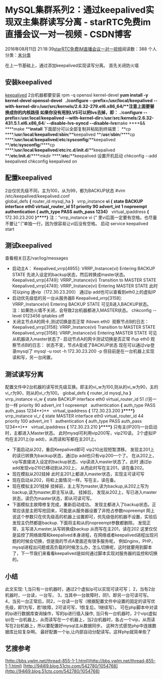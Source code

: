 # MySQL集群系列2：通过keepalived实现双主集群读写分离 - starRTC免费im直播会议一对一视频 - CSDN博客
2016年08月11日 21:18:39[starRTC免费IM直播会议一对一视频](https://me.csdn.net/elesos)阅读数：388
个人分类：[未分类](https://blog.csdn.net/elesos/article/category/6361263)

在上一节基础上，通过添加keepalived实现读写分离。
首先关闭防火墙
## 安装keepalived
[keepalived](http://www.keepalived.org/download.html)
2台机器都要安装
rpm -q openssl kernel-devel
**yum install **-y kernel-devel openssl-devel
 
.**/**configure --prefix=**/**usr**/**local**/**keepalived --with-kernel-dir=**/**usr**/**src**/**kernels**/**2.6.32-279.el6.x86_64**/****注意上面要替换成你的内核路径**
如果你没有用到LVS可以把lvs去掉，即：
.**/**configure --prefix=**/**usr**/**local**/**keepalived --with-kernel-dir=**/**usr**/**src**/**kernels**/**2.6.32-431.5.1.el6.x86_64**/  **--disable-lvs-syncd  --disable-lvs**make ****&& ****make ****install**
下面部分可以全部复制并粘贴到终端里：
**cp  ****/**usr**/**local**/**keepalived**/**sbin**/**keepalived  **/**usr**/**sbin**/****cp ****/**usr**/**local**/**keepalived**/**etc**/**sysconfig**/**keepalived    **/**etc**/**sysconfig**/****cp ****/**usr**/**local**/**keepalived**/**etc**/**rc.d**/**init.d**/**keepalived   **/**etc**/**init.d**/****mkdir ****/**etc**/**keepalived
设置开机启动
chkconfig --add keepalived
chkconfig keepalived on
## 配置keepalived
2台仅优先级不同，主为100，从为99，都为BACKUP状态
#vim /etc/keepalived/keepalived.conf  
global_defs **{**
	router_id mysql_ha
**}**
 
vrrp_instance **vi ****{**
state BACKUP
interface eth0
virtual_router_id 51
priority 90
advert_int 1
nopreempt
 
authentication **{**
auth_type PASS
auth_pass 1234**}**
 
virtual_ipaddress **{**
172.30.23.200
**}****}**
注：“vrrp_instance vi {” 里vi后面一定要有空格。也尽量不要让“｛”单独一行，因为很容易让vi后没有空格。
启动 service keepalived start
## 测试keepalived
查看相关日志/var/log/messages
- 启动主A：
Keepalived_vrrp[4955]: VRRP_Instance(vi) Entering BACKUP STATE
先进入设定的backup状态，然后转换成master状态。
Keepalived_vrrp[4749]: VRRP_Instance(vi) Transition to MASTER STATE
Keepalived_vrrp[4749]: VRRP_Instance(vi) Entering MASTER STATE
此时可以ping 通vip（172.30.23.200）
通过ip add也可以查看到eth0上的虚拟IP
- 启动优先级低的另一台从服务器B
Keepalived_vrrp[3158]: VRRP_Instance(vi) Entering BACKUP STATE
可见B进入BACKUP状态。
注：如果防火墙不关闭，会导致2台机器都进入MASTER状态。
chkconfig --level 0123456 iptables off
- 关闭主节点A的网卡,测试切换是否正常
ifdown eth0 
观察节点B的日志：
Keepalived_vrrp[3158]: VRRP_Instance(vi) Transition to MASTER STATE
Keepalived_vrrp[3158]: VRRP_Instance(vi) Entering MASTER STATE
可见从机器进入master状态了- 启动节点A的网卡测试切换是否正常
ifup eth0
观察节点B的日志：
状态不变，节点A变成了BACKUP状态
现在可以通过vip登录mysql了
mysql -u root -h 172.30.23.200 -p
但目前是在一台机器上实现读和写，另一台闲置。
## 测试读写分离
配置文件中2台机器的读写优先级互换。即主的vi_w为100,则从的vi_w为90，主的vi_r为90，则从的vi_r为100。
global_defs **{**
	router_id mysql_ha
**}**
 
vrrp_instance vi_w **{**
state BACKUP
interface eth0
virtual_router_id 51   //另一台一样
priority 90
advert_int 1
nopreempt
 
authentication **{**
auth_type PASS
auth_pass 1234**}**
 
virtual_ipaddress **{**
172.30.23.200
**}****}**
 
vrrp_instance vi_r **{**
state MASTER
interface eth0
virtual_router_id 44
priority 100
advert_int 1
 
authentication **{**
auth_type PASS
auth_pass 1234**}**
 
virtual_ipaddress **{**
172.30.23.210
**}****}**
只有主(IP201)一台启动时，主都进入Master状态。
此时mysql可利用vip200写，vip210读。
2个虚拟IP均在主201上(ip add)，从而读和写都在主201上。
- 下面启动从202，重启Keepalived即可
vip210出现短暂漂移。
发现主201上的读已转换为backup状态，通过ip add也只有vip200一个了。
在从202上，vip写直接进入设定的backup状态，vip读进入master状态了。此时
通过ip add发现vip210已移动到从202上，
从而此时写在主201，读在备202。
- 现在模拟从202挂掉
此时主201上都进入master状态，实现主可读可写
- 现在启动从202，将和上面情况一样。写在主，读在备。
- 现在模拟主201挂掉
挂掉前，主上写为master,读为backup,从202上写为backup,读为master,即主写从读。
挂掉后，
发现从202上，写已进入master状态，读仍为master状态，即从可读可写。
- 下面模拟主故障修复完成，重新启动成功。
发现主都进入了backup状态。正常应该是主把写抢回来，可能是从服务器设置了非抢占参数nopreempt
网上说这个参数只在优先级高的机器上设置即可，优先级低的机器不设置，实验后发现主仍然都是backup.
下面将主和从的nopreempt参数都删除。
发现正常，主写进入master,从写转换成backup
从而写在主201，读在202
这里仅仅是监控了网络故障和keepalived本身进程，在网络或者keepalived进程出现问题的时候会切换，但是我的节点A里面还有很多服务呢，
例如nginx，PHP，mysql进程出问题或高负载的时候怎么办，怎么切换呢，这时就要用到脚本了，下一节我们来看看keepalived是如何通过脚本实现对服务器的监控和切换的。
## 小结
此文实现:
1,当只有一台机器时，通过2个虚拟ip可以实现可读可写；
2，当有2台机器时，一台读，一台写，
3，当其中一台故障时，同1，即另一台可读可写。
4，当另一台正常后，同2，一台读一台写（根据配置文件中设置的固定的读写优先级，即1为写，若1故障，2可读可写，1恢复后，1继续写）。
可在php脚本中对读的ip进行数据库查询操作，写的ip进行插入操作,
当只有一台机器时，2个vip(虚拟ip)在一台机器上，从而读写在一个机器上，当2台机器时，各占一个vip，从而读写在2台机器上，所以要配置好mysql主从数据同步。
这种方式感觉php中连接数据库比较复杂啊。
最好配置一个ip,让内部自动分配读写。这样php就简单些了
## 艺搜参考
[http://bbs.ywlm.net/thread-855-1-1.html](http://bbs.ywlm.net/thread-855-1-1.html)
[http://94j69.blog.51cto.com/542780/1054768](http://94j69.blog.51cto.com/542780/1054768)
